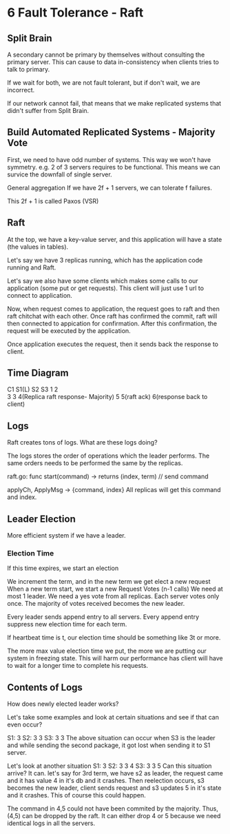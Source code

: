 # 6 Fault Tolerance - Raft

## Split Brain
A secondary cannot be primary by themselves without consulting the 
primary server.
This can cause to data in-consistency when clients tries to talk
to primary.

If we wait for both, we are not fault tolerant, but if don't wait,
we are incorrect.

If our network cannot fail, that means that we make replicated systems
that didn't suffer from Split Brain.


## Build Automated Replicated Systems - Majority Vote
First, we need to have odd number of systems. 
This way we won't have symmetry.
e.g. 2 of 3 servers requires to be functional. This means we can 
survice the downfall of single server.

General aggregation
If we have 2f + 1 servers, we can tolerate f failures.

This 2f + 1 is called Paxos (VSR)


## Raft
At the top, we have a key-value server, and this application
will have a state (the values in tables).

Let's say we have 3 replicas running, which has the application code
running and Raft.

Let's say we also have some clients which makes some calls to our
application (some put or get requests). This client will just use
1 url to connect to application.

Now, when request comes to application, the request goes to raft and
then raft chitchat with each other.
Once raft has confirmed the commit, raft will then connected to appication
for confirmation. After this confirmation, the request will 
be executed by the application.

Once application executes the request, then it sends back the response
to client.

## Time Diagram
C1      S1(L)      S2      S3
1
        2           
                    3       3
        4(Replica raft response- Majority)
                    5       5(raft ack)
6(response back to client)

## Logs
Raft creates tons of logs. What are these logs doing?

The logs stores the order of operations which the leader performs.
The same orders needs to be performed the same by the replicas.

raft.go:
func start(command) -> returns (index, term)
// send command

applyCh, ApplyMsg -> {command, index}
All replicas will get this command and index.

## Leader Election
More efficient system if we have a leader.

### Election Time
If this time expires, we start an election

We increment the term, and in the new term we get elect a new request
When a new term start, we start a new Request Votes (n-1 calls)
We need at most 1 leader.
We need a yes vote from all replicas. Each server votes only once.
The majority of votes received becomes the new leader.

Every leader sends append entry to all servers. Every append entry
suppress new election time for each term.

If heartbeat time is t, our election time should be something 
like 3t or more.

The more max value election time we put, the more we are putting our
system in freezing state. This will harm our performance has client
will have to wait for a longer time to complete his requests.


## Contents of Logs
How does newly elected leader works?

Let's take some examples and look at certain situations and 
see if that can even occur?

S1: 3
S2: 3 3
S3: 3 3
The above situation can occur when S3 is the leader and while
sending the second package, it got lost when sending it to 
S1 server.

Let's look at another situation
S1: 3
S2: 3 3 4
S3: 3 3 5
Can this situation arrive?
It can. let's say for 3rd term, we have s2 as leader, the request 
came and it has value 4 in it's db and it crashes.
Then reelection occurs, s3 becomes the new leader, client sends
request and s3 updates 5 in it's state and it crashes.
This of course this could happen.

The command in 4,5 could not have been commited by the majority.
Thus, (4,5) can be dropped by the raft. It can either drop 4 or 5
because we need identical logs in all the servers.

